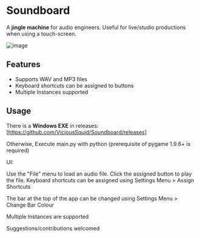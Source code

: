 # Soundboard
A **jingle machine** for audio engineers.
Useful for live/studio productions when using a touch-screen.

![image](https://github.com/ViciousSquid/Soundboard/assets/161540961/a9bdd7d6-a98c-4e6d-b08a-e996a705ec95)


## Features

* Supports WAV and MP3 files
* Keyboard shortcuts can be assigned to buttons
* Multiple Instances supported

## Usage

There is a **Windows EXE** in releases:
[https://github.com/ViciousSquid/Soundboard/releases]

Otherwise, Execute main.py with python (prerequisite of pygame 1.9.6+ is required)

UI:

Use the "File" menu to load an audio file. Click the assigned button to play the file. 
Keyboard shortcuts can be assigned using Settings Menu > Assign Shortcuts

The bar at the top of the app can be changed using Settings Menu > Change Bar Colour

Multiple Instances are supported

Suggestions/contributions welcomed
